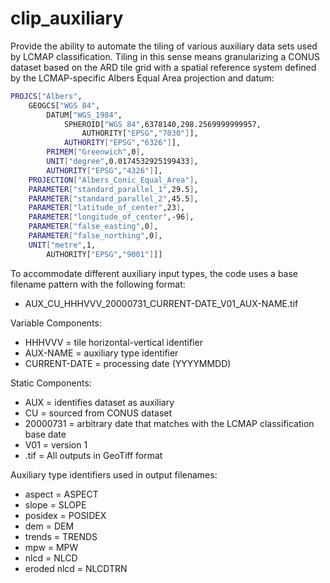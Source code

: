 # clip_auxiliary

Provide the ability to automate the tiling of various auxiliary data sets used 
by LCMAP classification.  Tiling in this sense means granularizing a CONUS 
dataset based on the ARD tile grid with a spatial reference system defined by 
the LCMAP-specific Albers Equal Area projection and datum:


```bash
PROJCS["Albers",
    GEOGCS["WGS 84",
        DATUM["WGS_1984",
            SPHEROID["WGS 84",6378140,298.2569999999957,
                AUTHORITY["EPSG","7030"]],
            AUTHORITY["EPSG","6326"]],
        PRIMEM["Greenwich",0],
        UNIT["degree",0.0174532925199433],
        AUTHORITY["EPSG","4326"]],
    PROJECTION["Albers_Conic_Equal_Area"],
    PARAMETER["standard_parallel_1",29.5],
    PARAMETER["standard_parallel_2",45.5],
    PARAMETER["latitude_of_center",23],
    PARAMETER["longitude_of_center",-96],
    PARAMETER["false_easting",0],
    PARAMETER["false_northing",0],
    UNIT["metre",1,
        AUTHORITY["EPSG","9001"]]]
```

To accommodate different auxiliary input types, the code uses a base filename 
pattern with the following format: 
* AUX_CU_HHHVVV_20000731_CURRENT-DATE_V01_AUX-NAME.tif

Variable Components:
* HHHVVV = tile horizontal-vertical identifier
* AUX-NAME = auxiliary type identifier	
* CURRENT-DATE = processing date (YYYYMMDD)

Static Components:
* AUX = identifies dataset as auxiliary
* CU = sourced from CONUS dataset
* 20000731 = arbitrary date that matches with the LCMAP classification base date
* V01 = version 1
* .tif = All outputs in GeoTiff format

Auxiliary type identifiers used in output filenames:
* aspect = ASPECT
* slope = SLOPE
* posidex = POSIDEX
* dem = DEM
* trends = TRENDS
* mpw = MPW
* nlcd = NLCD
* eroded nlcd = NLCDTRN





